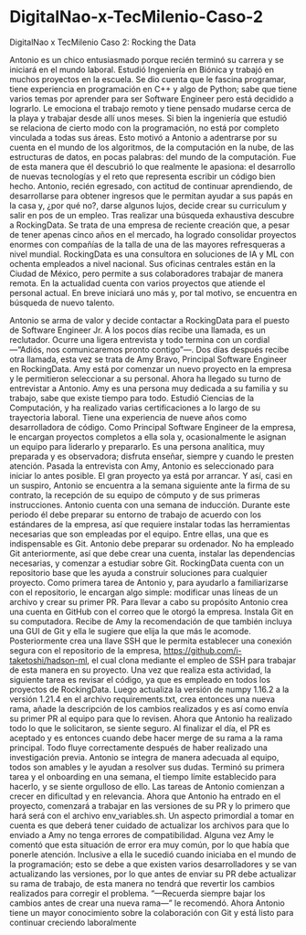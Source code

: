 # DigitalNao-x-TecMilenio-Caso-2
DigitalNao x TecMilenio Caso 2: Rocking the Data

Antonio es un chico entusiasmado porque recién terminó su carrera y se iniciará en el
mundo laboral. Estudió Ingeniería en Biónica y trabajó en muchos proyectos en la escuela.
Se dio cuenta que le fascina programar, tiene experiencia en programación en C++ y algo de
Python; sabe que tiene varios temas por aprender para ser Software Engineer pero está
decidido a lograrlo. Le emociona el trabajo remoto y tiene pensado mudarse cerca de la
playa y trabajar desde allí unos meses.
Si bien la ingeniería que estudió se relaciona de cierto modo con la programación, no está
por completo vinculada a todas sus áreas. Esto motivó a Antonio a adentrarse por su cuenta
en el mundo de los algoritmos, de la computación en la nube, de las estructuras de datos, en
pocas palabras: del mundo de la computación. Fue de esta manera que él descubrió lo que
realmente le apasiona: el desarrollo de nuevas tecnologías y el reto que representa escribir
un código bien hecho.
Antonio, recién egresado, con actitud de continuar aprendiendo, de desarrollarse para
obtener ingresos que le permitan ayudar a sus papás en la casa y, ¿por qué no?, darse
algunos lujos, decide crear su curriculum y salir en pos de un empleo.
Tras realizar una búsqueda exhaustiva descubre a RockingData. Se trata de una empresa de
reciente creación que, a pesar de tener apenas cinco años en el mercado, ha logrado
consolidar proyectos enormes con compañías de la talla de una de las mayores
refresqueras a nivel mundial.
RockingData es una consultora en soluciones de IA y ML con ochenta empleados a nivel
nacional. Sus oficinas centrales están en la Ciudad de México, pero permite a sus
colaboradores trabajar de manera remota. En la actualidad cuenta con varios proyectos que
atiende el personal actual. En breve iniciará uno más y, por tal motivo, se encuentra en
búsqueda de nuevo talento.

Antonio se arma de valor y decide contactar a RockingData para el puesto de Software
Engineer Jr. A los pocos días recibe una llamada, es un reclutador. Ocurre una ligera
entrevista y todo termina con un cordial —“Adiós, nos comunicaremos pronto contigo”—. Dos
días después recibe otra llamada, esta vez se trata de Amy Bravo, Principal Software
Engineer en RockingData. Amy está por comenzar un nuevo proyecto en la empresa y le
permitieron seleccionar a su personal. Ahora ha llegado su turno de entrevistar a Antonio.
Amy es una persona muy dedicada a su familia y su trabajo, sabe que existe tiempo para
todo. Estudió Ciencias de la Computación, y ha realizado varias certificaciones a lo largo de
su trayectoria laboral. Tiene una experiencia de nueve años como desarrolladora de código.
Como Principal Software Engineer de la empresa, le encargan proyectos completos a ella
sola y, ocasionalmente le asignan un equipo para liderarlo y prepararlo. Es una persona
analítica, muy preparada y es observadora; disfruta enseñar, siempre y cuando le presten
atención.
Pasada la entrevista con Amy, Antonio es seleccionado para iniciar lo antes posible. El gran
proyecto ya está por arrancar. Y así, casi en un suspiro, Antonio se encuentra a la semana
siguiente ante la firma de su contrato, la recepción de su equipo de cómputo y de sus
primeras instrucciones.
Antonio cuenta con una semana de inducción. Durante este periodo él debe preparar su
entorno de trabajo de acuerdo con los estándares de la empresa, así que requiere instalar
todas las herramientas necesarias que son empleadas por el equipo. Entre ellas, una que es
indispensable es Git.
Antonio debe preparar su ordenador. No ha empleado Git anteriormente, así que debe crear
una cuenta, instalar las dependencias necesarias, y comenzar a estudiar sobre Git.
RockingData cuenta con un repositorio base que les ayuda a construir soluciones para
cualquier proyecto. Como primera tarea de Antonio y, para ayudarlo a familiarizarse con el
repositorio, le encargan algo simple: modificar unas líneas de un archivo y crear su primer
PR.
Para llevar a cabo su propósito Antonio crea una cuenta en GitHub con el correo que le
otorgó la empresa. Instala Git en su computadora. Recibe de Amy la recomendación de que 
también incluya una GUI de Git y ella le sugiere que elija la que más le acomode.
Posteriormente crea una llave SSH que le permita establecer una conexión segura con el
repositorio de la empresa, https://github.com/i-taketoshi/hadson-ml, el cual clona mediante
el empleo de SSH para trabajar de esta manera en su proyecto.
Una vez que realiza esta actividad, la siguiente tarea es revisar el código, ya que es
empleado en todos los proyectos de RockingData. Luego actualiza la versión de numpy
1.16.2 a la versión 1.21.4 en el archivo requirements.txt, crea entonces una nueva rama,
añade la descripción de los cambios realizados y es así como envía su primer PR al equipo
para que lo revisen.
Ahora que Antonio ha realizado todo lo que le solicitaron, se siente seguro. Al finalizar el día,
el PR es aceptado y es entonces cuando debe hacer merge de su rama a la rama principal.
Todo fluye correctamente después de haber realizado una investigación previa. Antonio se
integra de manera adecuada al equipo, todos son amables y le ayudan a resolver sus dudas.
Terminó su primera tarea y el onboarding en una semana, el tiempo límite establecido para
hacerlo, y se siente orgulloso de ello. Las tareas de Antonio comienzan a crecer en dificultad
y en relevancia.
Ahora que Antonio ha entrado en el proyecto, comenzará a trabajar en las versiones de su
PR y lo primero que hará será con el archivo env_variables.sh. Un aspecto primordial a tomar
en cuenta es que deberá tener cuidado de actualizar los archivos para que lo enviado a Amy
no tenga errores de compatibilidad.
Alguna vez Amy le comentó que esta situación de error era muy común, por lo que había que
ponerle atención. Inclusive a ella le sucedió cuando iniciaba en el mundo de la
programación; esto se debe a que existen varios desarrolladores y se van actualizando las
versiones, por lo que antes de enviar su PR debe actualizar su rama de trabajo, de esta
manera no tendrá que revertir los cambios realizados para corregir el problema.
“—Recuerda siempre bajar los cambios antes de crear una nueva rama—” le recomendó.
Ahora Antonio tiene un mayor conocimiento sobre la colaboración con Git y está listo para
continuar creciendo laboralmente
